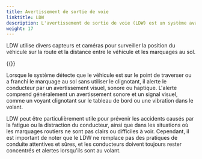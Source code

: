 ```yaml
---
title: Avertissement de sortie de voie
linktitle: LDW
description: L'avertissement de sortie de voie (LDW) est un système avancé d'aide à la conduite (ADAS) qui aide les conducteurs à éviter de quitter involontairement leur voie pendant la conduite.
weight: 17
---
```

<!-- markdownlint-disable MD033 -->

LDW utilise divers capteurs et caméras pour surveiller la position du véhicule sur la route et la distance entre le véhicule et les marquages au sol.

{{<evkxdisplayaddarticle />}}

Lorsque le système détecte que le véhicule est sur le point de traverser ou a franchi le marquage au sol sans utiliser le clignotant, il alerte le conducteur par un avertissement visuel, sonore ou haptique. L'alerte comprend généralement un avertissement sonore et un signal visuel, comme un voyant clignotant sur le tableau de bord ou une vibration dans le volant.

LDW peut être particulièrement utile pour prévenir les accidents causés par la fatigue ou la distraction du conducteur, ainsi que dans les situations où les marquages routiers ne sont pas clairs ou difficiles à voir. Cependant, il est important de noter que le LDW ne remplace pas des pratiques de conduite attentives et sûres, et les conducteurs doivent toujours rester concentrés et alertes lorsqu'ils sont au volant.
